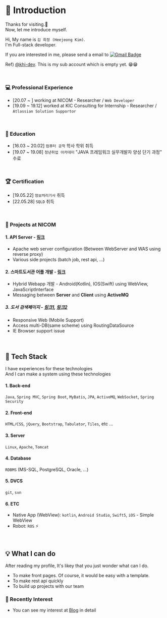 # 👋 Introduction

Thanks for visiting.💖 <br>
Now, let me introduce myself.<br>

Hi, My name is `김 희정 (Heejeong Kim)`. <br>
I'm Full-stack developer.<br>

If you are interested in me, please send a email to [![Gmail Badge](https://img.shields.io/badge/Gmail-d14836?style=flat-square&logo=Gmail&logoColor=white&link=mailto:fascinate97@gmail.com)](mailto:fascinate97@gmail.com)

Ref) [@khj-dev](https://github.com/hjkim1004-dev). This is my sub account which is empty yet. 😁😁<br>

<br>

### 💻 Professional Experience
- [20.07 ~ ] working at NICOM - Researcher / `Web Developer`
- [19.09 ~ 19.12] worked at KIC Consulting for Internship - Researcher / `Atlassian Solution Supportor`

<br>

### 📝 Education
- [16.03 ~ 20.02] `컴퓨터 공학` 학사 학위 취득
- [19.07 ~ 19.08] `청년취업 아카데미` "JAVA 프레임워크 실무개발자 양성 단기 과정" 수료

<br>

### 🏆 Certification 
- [19.05.22] `정보처리기사` 취득
- [22.05.28] `SQLD` 취득

<br>

### 💎 Projects at NICOM
#### 1. API Server - [링크](https://api.enicom.co.kr/)
- Apache web server configuration (Between WebServer and WAS using reverse proxy)
- Various side projects (batch job, rest api, ...)

#### 2. 스마트도서관 어플 개발 - [링크](https://m.smartlib.co.kr)
- Hybrid Webapp 개발 - Android(Kotlin), IOS(Swift) using WebView, JavaScriptInterface
- Messaging between **Server** and **Client** using **ActiveMQ**

##### 3. 도서 검색페이지 - [링크1](https://smart.gdlibrary.or.kr:9525/book?no=1), [링크2](https://smartlib.mapo.go.kr:9525/)
- Responsive Web (Mobile Support)
- Access multi-DB(same scheme) using RoutingDataSource
- IE Browser support issue

<br>

## 💖 Tech Stack
I have experiences for these technologies <br>
And I can make a system using these technologies

#### 1. Back-end
`Java`, `Spring MVC`, `Spring Boot`, `MyBatis`, `JPA`, `ActiveMQ`, `WebSocket`, `Spring Security`


#### 2. Front-end
`HTML/CSS`, `jQuery`, `Bootstrap`, `Tabulator`, `Tiles`, etc ...


#### 3. Server
`Linux`, `Apache`, `Tomcat`

#### 4. Database
`RDBMS` (MS-SQL, PostgreSQL, Oracle, ...)

#### 5. DVCS
`git`, `svn`

#### 6. ETC
* Native App (WebView): `kotlin`, `Android Studio`, `Swift5`, `iOS` - Simple WebView
* Robot: `ROS` ⚡
<br>

## 💡 What I can do
After reading my profile, It's likey that you just wonder what can I do.
- To make front pages. Of course, it would be easy with a template.
- To make rest api quickly
- To build up projects with our team

### 👀 Recently Interest
- You can see my interest at [Blog](https://velog.io/@developer_khj) in detail
